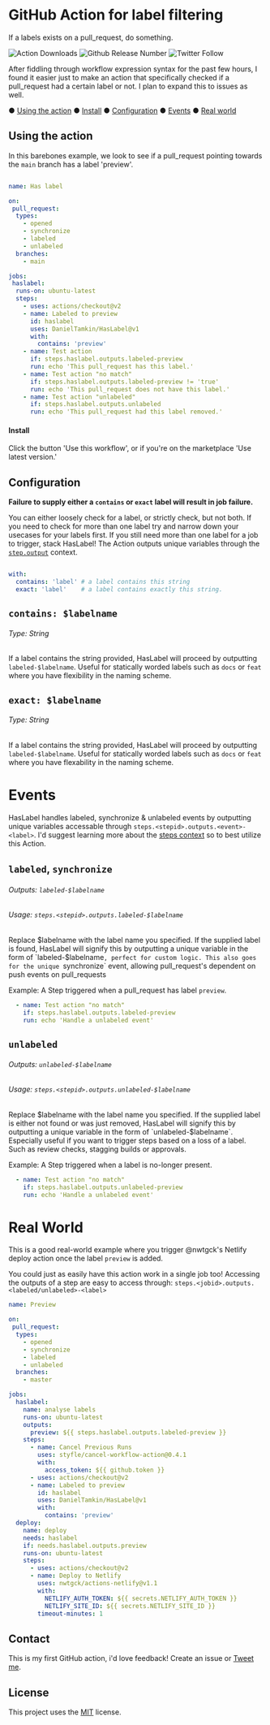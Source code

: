 # GitHub Action for label filtering

If a labels exists on a pull_request, do something.



![Action Downloads](https://badgen.net/github/assets-dl/DanielTamkin/HasLabel)
![Github Release Number](https://badgen.net/github/release/DanielTamkin/HasLabel)
![Twitter Follow](https://img.shields.io/twitter/follow/CodeHands?style=social)

After fiddling through workflow expression syntax for the past few hours, I found it easier just to make an action that specifically checked if a pull_request had a certain label or not. I plan to expand this to issues as well.

●  [Using the action](https://github.com/DanielTamkin/HasLabel#using-the-action) 
● [Install](https://github.com/DanielTamkin/HasLabel#install) 
● [Configuration](https://github.com/DanielTamkin/HasLabel#configuration)
● [Events](https://github.com/DanielTamkin/HasLabel#events)
● [Real world](https://github.com/DanielTamkin/HasLabel#real-world)


## Using the action

In this barebones example, we look to see if a pull_request pointing towards the `main` branch has a label 'preview'.

``` YAML

name: Has label

on:
 pull_request:
  types:
    - opened
    - synchronize
    - labeled
    - unlabeled
  branches:
    - main

jobs:
 haslabel:
  runs-on: ubuntu-latest
  steps:
    - uses: actions/checkout@v2
    - name: Labeled to preview
      id: haslabel
      uses: DanielTamkin/HasLabel@v1
      with:
        contains: 'preview'
    - name: Test action
      if: steps.haslabel.outputs.labeled-preview
      run: echo 'This pull_request has this label.'
    - name: Test action "no match"
      if: steps.haslabel.outputs.labeled-preview != 'true'
      run: echo 'This pull_request does not have this label.'
    - name: Test action "unlabeled"
      if: steps.haslabel.outputs.unlabeled
      run: echo 'This pull_request had this label removed.'


```

#### Install
Click the button 'Use this workflow', or if you're on the marketplace 'Use latest version.'

## Configuration
**Failure to supply either a `contains` __or__ `exact` label will result in job failure.**

You can either loosely check for a label, or strictly check, but not both. If you need to check for more than one label try and narrow down your usecases for your labels first. If you still need more than one label for a job to trigger, stack HasLabel! The Action outputs unique variables through the [`step.output`](https://docs.github.com/en/actions/reference/context-and-expression-syntax-for-github-actions#operators) context. 
``` YAML

with:
  contains: 'label' # a label contains this string
  exact: 'label'    # a label contains exactly this string.

```

## `contains: $labelname`  
###### Type: String


If a label contains the string provided, HasLabel will proceed by outputting `labeled-$labelname`. Useful for statically worded labels such as `docs` or `feat` where you have flexibility in the naming scheme.

## `exact: $labelname`  
###### Type: String

If a label contains the string provided, HasLabel will proceed by outputting `labeled-$labelname`. Useful for statically worded labels such as `docs` or `feat` where you have flexability in the naming scheme.

# Events

HasLabel handles labeled, synchronize & unlabeled events by outputting unique variables accessable through `steps.<stepid>.outputs.<event>-<label>`. I'd suggest learning more about the [steps context](https://docs.github.com/en/actions/reference/context-and-expression-syntax-for-github-actions#operators) so to best utilize this Action.

## `labeled`, `synchronize`  
###### Outputs: `labeled-$labelname` 
###### Usage: `steps.<stepid>.outputs.labeled-$labelname` 

Replace $labelname with the label name you specified.
If the supplied label is found, HasLabel will signify this by outputting a unique variable in the form of `labeled-$labelname`, perfect for custom logic.
This also goes for the unique `synchronize` event, allowing pull_request's dependent on push events on pull_requests


Example: A Step triggered when a pull_request has label `preview`.
``` YAML
  - name: Test action "no match"
    if: steps.haslabel.outputs.labeled-preview
    run: echo 'Handle a unlabeled event'
```


## `unlabeled`  
###### Outputs: `unlabeled-$labelname` 
###### Usage: `steps.<stepid>.outputs.unlabeled-$labelname` 

Replace $labelname with the label name you specified.
If the supplied label is either not found or was just removed, HasLabel will signify this by outputting a unique variable in the form of `unlabeled-$labelname`. Especially useful if you want to trigger steps based on a loss of a label. Such as review checks, stagging builds or approvals.

Example: A Step triggered when a label is no-longer present.
``` YAML
  - name: Test action "no match"
    if: steps.haslabel.outputs.unlabeled-preview
    run: echo 'Handle a unlabeled event'
```

# Real World
This is a good real-world example where you trigger @nwtgck's Netlify deploy action once the label `preview` is added.

You could just as easily have this action work in a single job too! Accessing the outputs of a step are easy to access through: `steps.<jobid>.outputs.<labeled/unlabeled>-<label>`

``` YAML
name: Preview

on:
 pull_request:
  types:
    - opened
    - synchronize
    - labeled
    - unlabeled
  branches:
    - master

jobs:
  haslabel:
    name: analyse labels
    runs-on: ubuntu-latest
    outputs:
      preview: ${{ steps.haslabel.outputs.labeled-preview }}
    steps:
      - name: Cancel Previous Runs
        uses: styfle/cancel-workflow-action@0.4.1
        with:
          access_token: ${{ github.token }}
      - uses: actions/checkout@v2
      - name: Labeled to preview
        id: haslabel
        uses: DanielTamkin/HasLabel@v1
        with:
          contains: 'preview'
  deploy:
    name: deploy
    needs: haslabel
    if: needs.haslabel.outputs.preview
    runs-on: ubuntu-latest
    steps:
      - uses: actions/checkout@v2
      - name: Deploy to Netlify
        uses: nwtgck/actions-netlify@v1.1
        with:
          NETLIFY_AUTH_TOKEN: ${{ secrets.NETLIFY_AUTH_TOKEN }}
          NETLIFY_SITE_ID: ${{ secrets.NETLIFY_SITE_ID }}
        timeout-minutes: 1

```

## Contact

This is my first GitHub action, i'd love feedback! Create an issue or [Tweet me](https://www.twitter.com/CodeHands).



## License
<!--- If you're not sure which open license to use see https://choosealicense.com/--->

This project uses the [MIT](https://choosealicense.com/licenses/mit/) license.
